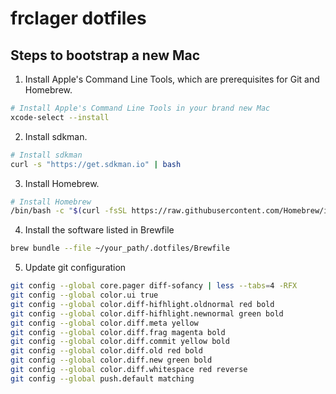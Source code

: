 # frclager dotfiles

## Steps to bootstrap a new Mac

1. Install Apple's Command Line Tools, which are prerequisites for Git and Homebrew.
```zsh
# Install Apple's Command Line Tools in your brand new Mac
xcode-select --install
```

2. Install sdkman.
```zsh
# Install sdkman
curl -s "https://get.sdkman.io" | bash
```

3. Install Homebrew.
```zsh
# Install Homebrew
/bin/bash -c "$(curl -fsSL https://raw.githubusercontent.com/Homebrew/install/HEAD/install.sh)"
```

4. Install the software listed in Brewfile
```zsh
brew bundle --file ~/your_path/.dotfiles/Brewfile 
```

5. Update git configuration
```zsh
git config --global core.pager diff-sofancy | less --tabs=4 -RFX
git config --global color.ui true
git config --global color.diff-hifhlight.oldnormal red bold
git config --global color.diff-hifhlight.newnormal green bold
git config --global color.diff.meta yellow
git config --global color.diff.frag magenta bold
git config --global color.diff.commit yellow bold
git config --global color.diff.old red bold
git config --global color.diff.new green bold
git config --global color.diff.whitespace red reverse
git config --global push.default matching
```
